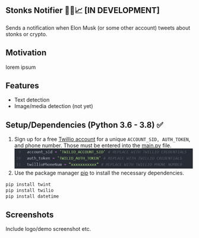 ## Stonks Notifier 🚀🚀📈 [IN DEVELOPMENT]
Sends a notification when Elon Musk (or some other account) tweets about stonks or crypto.

## Motivation
lorem ipsum

## Features
- Text detection
- Image/media detection (not yet)

## Setup/Dependencies (Python 3.6 - 3.8) ✅    
1. Sign up for a free [Twillio account](https://www.twilio.com/try-twilio) for a unique `ACCOUNT_SID, AUTH_TOKEN`, and phone number. Those must be entered into the [main.py](/main/main.py) file. <br>
![twillio_cred](/demo_images/cred.PNG) <br>
2. Use the package manager [pip](https://pip.pypa.io/en/stable/) to install the necessary dependencies.
```
pip install twint
pip install twilio
pip install datetime
```

## Screenshots
Include logo/demo screenshot etc.

